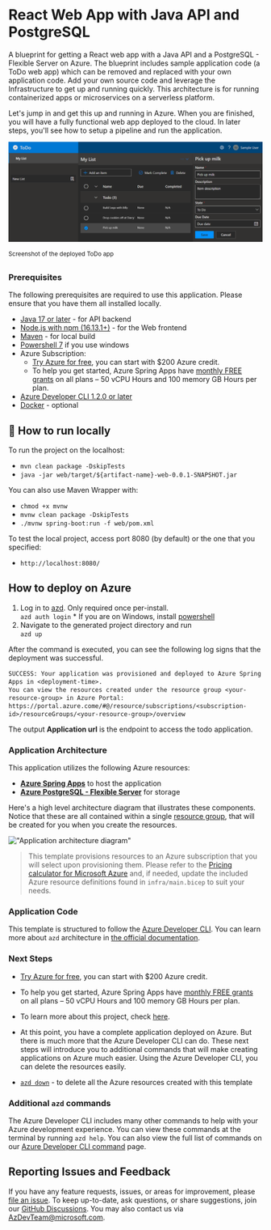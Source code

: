 # React Web App with Java API and PostgreSQL

A blueprint for getting a React web app with a Java API and a PostgreSQL - Flexible Server on Azure. The blueprint includes sample application code (a ToDo web app) which can be removed and replaced with your own application code. Add your own source code and leverage the Infrastructure to get up and running quickly. This architecture is for running containerized apps or microservices on a serverless platform.

Let's jump in and get this up and running in Azure. When you are finished, you will have a fully functional web app deployed to the cloud. In later steps, you'll see how to setup a pipeline and run the application.

!["Screenshot of deployed ToDo app"](assets/web.png)

<sup>Screenshot of the deployed ToDo app</sup>

### Prerequisites

The following prerequisites are required to use this application. Please ensure that you have them all installed locally.

- [Java 17 or later](https://learn.microsoft.com/en-us/java/openjdk/install) - for API backend
- [Node.js with npm (16.13.1+)](https://nodejs.org/) - for the Web frontend
- [Maven](https://maven.apache.org/download.cgi) - for local build
- [Powershell 7](https://learn.microsoft.com/powershell/scripting/install/installing-powershell-on-windows?view=powershell-7.3) if you use windows
- Azure Subscription:
  - [Try Azure for free](https://azure.microsoft.com/en-us/products/spring-apps/#overview), you can start with $200 Azure credit.
  - To help you get started, Azure Spring Apps have [monthly FREE grants](https://techcommunity.microsoft.com/t5/apps-on-azure-blog/price-reduction-azure-spring-apps-does-more-costs-less/ba-p/3614058) on all plans – 50 vCPU Hours and 100 memory GB Hours per plan.
- [Azure Developer CLI 1.2.0 or later](https://aka.ms/azd-install)
- [Docker](https://docs.docker.com/get-docker/) - optional

## 🚁 How to run locally

To run the project on the localhost:

- `mvn clean package -DskipTests`
- `java -jar web/target/${artifact-name}-web-0.0.1-SNAPSHOT.jar`

You can also use Maven Wrapper with:

- `chmod +x mvnw`
- `mvnw clean package -DskipTests`
- `./mvnw spring-boot:run -f web/pom.xml`

To test the local project, access port 8080 (by default) or the one that you specified:

- `http://localhost:8080/`

## How to deploy on Azure

1. Log in to [azd](https://aka.ms/azd-install). Only required once per-install.
   </br> `azd auth login` \* If you are on Windows, install [powershell](https://learn.microsoft.com/powershell/scripting/install/installing-powershell-on-windows)
1. Navigate to the generated project directory and run
   </br>`azd up`

After the command is executed, you can see the following log signs that the deployment was successful.

```text
SUCCESS: Your application was provisioned and deployed to Azure Spring Apps in <deployment-time>.
You can view the resources created under the resource group <your-resource-group> in Azure Portal:
https://portal.azure.come/#@/resource/subscriptions/<subscription-id>/resourceGroups/<your-resource-group>/overview
```

The output **Application url** is the endpoint to access the todo application.

### Application Architecture

This application utilizes the following Azure resources:

- [**Azure Spring Apps**](https://docs.microsoft.com/azure/spring-apps/) to host the application
- [**Azure PostgreSQL - Flexible Server**](https://docs.microsoft.com/azure/postgresql/flexible-server/) for storage

Here's a high level architecture diagram that illustrates these components. Notice that these are all contained within a single [resource group](https://docs.microsoft.com/azure/azure-resource-manager/management/manage-resource-groups-portal), that will be created for you when you create the resources.

!["Application architecture diagram"](assets/resources.png)

> This template provisions resources to an Azure subscription that you will select upon provisioning them. Please refer to the [Pricing calculator for Microsoft Azure](https://azure.microsoft.com/pricing/calculator/) and, if needed, update the included Azure resource definitions found in `infra/main.bicep` to suit your needs.

### Application Code

This template is structured to follow the [Azure Developer CLI](https://aka.ms/azure-dev/overview). You can learn more about `azd` architecture in [the official documentation](https://learn.microsoft.com/azure/developer/azure-developer-cli/make-azd-compatible?pivots=azd-create#understand-the-azd-architecture).

### Next Steps

- [Try Azure for free](https://azure.microsoft.com/en-us/products/spring-apps/#overview), you can start with $200 Azure credit.

- To help you get started, Azure Spring Apps have [monthly FREE grants](https://techcommunity.microsoft.com/t5/apps-on-azure-blog/price-reduction-azure-spring-apps-does-more-costs-less/ba-p/3614058) on all plans – 50 vCPU Hours and 100 memory GB Hours per plan.

- To learn more about this project, check [here](https://learn.microsoft.com/azure/spring-apps/quickstart-deploy-web-app?pivots=sc-standard).

- At this point, you have a complete application deployed on Azure. But there is much more that the Azure Developer CLI can do. These next steps will introduce you to additional commands that will make creating applications on Azure much easier. Using the Azure Developer CLI, you can delete the resources easily.

- [`azd down`](https://learn.microsoft.com/azure/developer/azure-developer-cli/reference#azd-down) - to delete all the Azure resources created with this template

### Additional `azd` commands

The Azure Developer CLI includes many other commands to help with your Azure development experience. You can view these commands at the terminal by running `azd help`. You can also view the full list of commands on our [Azure Developer CLI command](https://aka.ms/azure-dev/ref) page.

## Reporting Issues and Feedback

If you have any feature requests, issues, or areas for improvement, please [file an issue](https://aka.ms/azure-dev/issues). To keep up-to-date, ask questions, or share suggestions, join our [GitHub Discussions](https://aka.ms/azure-dev/discussions). You may also contact us via AzDevTeam@microsoft.com.

